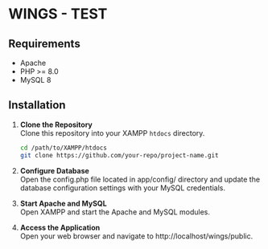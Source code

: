 # WINGS - TEST

## Requirements

- Apache
- PHP >= 8.0
- MySQL 8

## Installation

1. **Clone the Repository**  
   Clone this repository into your XAMPP `htdocs` directory.

   ```bash
   cd /path/to/XAMPP/htdocs
   git clone https://github.com/your-repo/project-name.git

   ```

2. **Configure Database**  
   Open the config.php file located in app/config/ directory and update the database configuration settings with your MySQL credentials.
3. **Start Apache and MySQL**  
   Open XAMPP and start the Apache and MySQL modules.
4. **Access the Application**  
   Open your web browser and navigate to http://localhost/wings/public.

